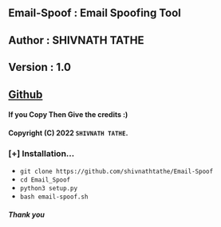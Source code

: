 ##   Email-Spoof 	: Email Spoofing Tool
##   Author 	: 	SHIVNATH TATHE 
##   Version 	: 	1.0
##   [Github ](https://github.com/shivnathtathe)
#### If you Copy Then Give the credits :)
#### Copyright (C) 2022 `SHIVNATH TATHE`.


### [+] Installation...

 - `git clone https://github.com/shivnathtathe/Email-Spoof`
 - `cd Email_Spoof`
 - `python3 setup.py`
 - `bash email-spoof.sh`
##### Thank you
